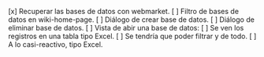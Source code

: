 [x] Recuperar las bases de datos con webmarket.
[ ] Filtro de bases de datos en wiki-home-page.
[ ] Diálogo de crear base de datos.
[ ] Diálogo de eliminar base de datos.
[ ] Vista de abir una base de datos:
  [ ] Se ven los registros en una tabla tipo Excel.
  [ ] Se tendría que poder filtrar y de todo.
    [ ] A lo casi-reactivo, tipo Excel.